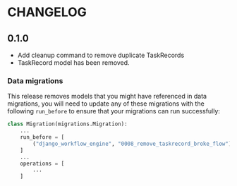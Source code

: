 # CHANGELOG

## 0.1.0

- Add cleanup command to remove duplicate TaskRecords
- TaskRecord model has been removed.

### Data migrations
This release removes models that you might have referenced in data migrations, you will need to update any of these migrations with the following `run_before` to ensure that your migrations can run successfully:
```python
class Migration(migrations.Migration):
    ...
    run_before = [
        ("django_workflow_engine", "0008_remove_taskrecord_broke_flow"),
    ]
    ...
    operations = [
        ...
    ]
```

